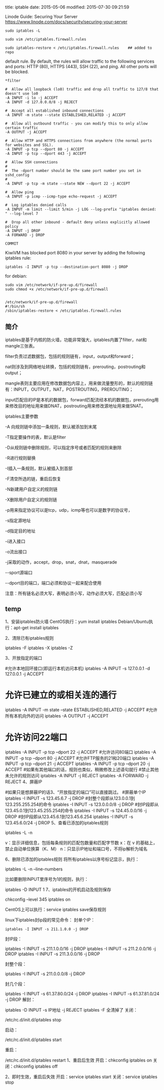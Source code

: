 title: iptable
date: 2015-05-06
modified: 2015-07-30 09:21:59


Linode Guide: Securing Your Server
<https://www.linode.com/docs/security/securing-your-server>

    sudo iptables -L

    sudo vim /etc/iptables.firewall.rules

    sudo iptables-restore < /etc/iptables.firewall.rules    ## added to repo

default rule. By default, the rules will allow traffic to the following services and ports: HTTP (80), HTTPS (443), SSH (22), and ping. All other ports will be blocked.

    *filter
    
    #  Allow all loopback (lo0) traffic and drop all traffic to 127/8 that doesn't use lo0
    -A INPUT -i lo -j ACCEPT
    -A INPUT -d 127.0.0.0/8 -j REJECT
    
    #  Accept all established inbound connections
    -A INPUT -m state --state ESTABLISHED,RELATED -j ACCEPT
    
    #  Allow all outbound traffic - you can modify this to only allow certain traffic
    -A OUTPUT -j ACCEPT
    
    #  Allow HTTP and HTTPS connections from anywhere (the normal ports for websites and SSL).
    -A INPUT -p tcp --dport 80 -j ACCEPT
    -A INPUT -p tcp --dport 443 -j ACCEPT
    
    #  Allow SSH connections
    #
    #  The -dport number should be the same port number you set in sshd_config
    #
    -A INPUT -p tcp -m state --state NEW --dport 22 -j ACCEPT
    
    #  Allow ping
    -A INPUT -p icmp --icmp-type echo-request -j ACCEPT
    
    #  Log iptables denied calls
    -A INPUT -m limit --limit 5/min -j LOG --log-prefix "iptables denied: " --log-level 7
    
    #  Drop all other inbound - default deny unless explicitly allowed policy
    -A INPUT -j DROP
    -A FORWARD -j DROP
    
    COMMIT


 KiwiVM has blocked port 8080 in your server by adding the following iptables rule:

    iptables -I INPUT -p tcp --destination-port 8080 -j DROP
	

for debian:

    sudo vim /etc/network/if-pre-up.d/firewall
    sudo chmod +x /etc/network/if-pre-up.d/firewall


    /etc/network/if-pre-up.d/firewall
    #!/bin/sh
    /sbin/iptables-restore < /etc/iptables.firewall.rules

## 简介

iptables是基于内核的防火墙，功能非常强大，iptables内置了filter，nat和mangle三张表。

filter负责过滤数据包，包括的规则链有，input，output和forward；

nat则涉及到网络地址转换，包括的规则链有，prerouting，postrouting和output；

mangle表则主要应用在修改数据包内容上，用来做流量整形的，默认的规则链有：INPUT，OUTPUT，NAT，POSTROUTING，PREROUTING；

input匹配目的IP是本机的数据包，forward匹配流经本机的数据包，prerouting用来修改目的地址用来做DNAT，postrouting用来修改源地址用来做SNAT。

iptables主要参数

-A 向规则链中添加一条规则，默认被添加到末尾

-T指定要操作的表，默认是filter

-D从规则链中删除规则，可以指定序号或者匹配的规则来删除

-R进行规则替换

-I插入一条规则，默认被插入到首部

-F清空所选的链，重启后恢复

-N新建用户自定义的规则链

-X删除用户自定义的规则链

-p用来指定协议可以是tcp，udp，icmp等也可以是数字的协议号，

-s指定源地址

-d指定目的地址

-i进入接口

-o流出接口

-j采取的动作，accept，drop，snat，dnat，masquerade

--sport源端口

--dport目的端口，端口必须和协议一起来配合使用

注意：所有链名必须大写，表明必须小写，动作必须大写，匹配必须小写


## temp

1、安装iptables防火墙
CentOS执行：yum install iptables
Debian/Ubuntu执行：apt-get install iptables

2、清除已有iptables规则
 

iptables -F
iptables -X
iptables -Z

3、开放指定的端口
 

#允许本地回环接口(即运行本机访问本机)
iptables -A INPUT -s 127.0.0.1 -d 127.0.0.1 -j ACCEPT
# 允许已建立的或相关连的通行
iptables -A INPUT -m state –state ESTABLISHED,RELATED -j ACCEPT
#允许所有本机向外的访问
iptables -A OUTPUT -j ACCEPT
# 允许访问22端口
iptables -A INPUT -p tcp –dport 22 -j ACCEPT
#允许访问80端口
iptables -A INPUT -p tcp –dport 80 -j ACCEPT
#允许FTP服务的21和20端口
iptables -A INPUT -p tcp –dport 21 -j ACCEPT
iptables -A INPUT -p tcp –dport 20 -j ACCEPT
#如果有其他端口的话，规则也类似，稍微修改上述语句就行
#禁止其他未允许的规则访问
iptables -A INPUT -j REJECT
iptables -A FORWARD -j REJECT
4、屏蔽IP
 

#如果只是想屏蔽IP的话3、“开放指定的端口”可以直接跳过。
#屏蔽单个IP
iptables -I INPUT -s 123.45.6.7 -j DROP
#封整个段即从123.0.0.1到123.255.255.254的命令
iptables -I INPUT -s 123.0.0.0/8 -j DROP
#封IP段即从123.45.0.1到123.45.255.254的命令
iptables -I INPUT -s 124.45.0.0/16 -j DROP
#封IP段即从123.45.6.1到123.45.6.254
iptables -I INPUT -s 123.45.6.0/24 -j DROP
5、查看已添加的iptables规则
 

iptables -L -n
 
v：显示详细信息，包括每条规则的匹配包数量和匹配字节数
x：在 v 的基础上，禁止自动单位换算（K、M）
n：只显示IP地址和端口号，不将ip解析为域名

6、删除已添加的iptables规则
 将所有iptables以序号标记显示，执行：
 

iptables -L -n –line-numbers
 
比如要删除INPUT里序号为1的规则，执行：
 

iptables -D INPUT 1
7、iptables的开机启动及规则保存
 

chkconfig –level 345 iptables on
 
CentOS上可以执行：service iptables save保存规则

linux下iptables封ip段的常见命令：
封单个IP：
    
    iptables -I INPUT -s 211.1.0.0 -j DROP

封IP段：
 

iptables -I INPUT -s 211.1.0.0/16 -j DROP
iptables -I INPUT -s 211.2.0.0/16 -j DROP
iptables -I INPUT -s 211.3.0.0/16 -j DROP

封整个段：
 
iptables -I INPUT -s 211.0.0.0/8 -j DROP

封几个段：
 

iptables -I INPUT -s 61.37.80.0/24 -j DROP
iptables -I INPUT -s 61.37.81.0/24 -j DROP
解封：
 

iptables -D INPUT -s IP地址 -j REJECT
iptables -F 全清掉了
关闭： 
 

/etc/rc.d/init.d/iptables stop
 
启动： 
 

/etc/rc.d/init.d/iptables start
 
重启：
 

/etc/rc.d/init.d/iptables restart
1、重启后生效
开启：chkconfig iptables on
关闭：chkconfig iptables off

2、即时生效，重启后失效
开启：service iptables start
关闭：service iptables stop
